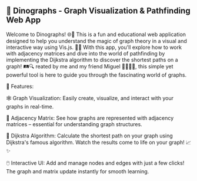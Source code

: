 ## **🦖 Dinographs - Graph Visualization & Pathfinding Web App**

Welcome to Dinographs! 🌐🦕 This is a fun and educational web application designed to help you understand the magic of graph theory in a visual and interactive way using Vis.js. 🧠✨ With this app, you'll explore how to work with adjacency matrices and dive into the world of pathfinding by implementing the Dijkstra algorithm to discover the shortest paths on a graph! 🛤️🔍
reated by me and my friend Miguel 👨‍💻👨‍💻, this simple yet powerful tool is here to guide you through the fascinating world of graphs.

🌟 Features:

🕸️ Graph Visualization: Easily create, visualize, and interact with your graphs in real-time.

📝 Adjacency Matrix: See how graphs are represented with adjacency matrices – essential for understanding graph structures.

🚀 Dijkstra Algorithm: Calculate the shortest path on your graph using Dijkstra's famous algorithm. Watch the results come to life on your graph! 📈✨

🖱️ Interactive UI: Add and manage nodes and edges with just a few clicks! The graph and matrix update instantly for smooth learning.

